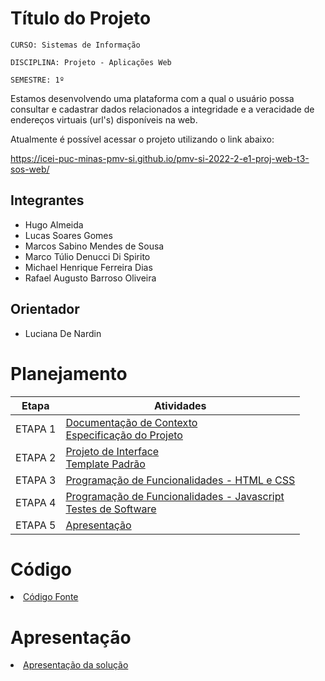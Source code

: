 # Título do Projeto

`CURSO: Sistemas de Informação`

`DISCIPLINA: Projeto - Aplicações Web`

`SEMESTRE: 1º`

Estamos desenvolvendo uma plataforma com a qual o usuário possa consultar e cadastrar dados relacionados a integridade e a veracidade de endereços virtuais (url's) disponíveis na web.

Atualmente é possível acessar o projeto utilizando o link abaixo:

https://icei-puc-minas-pmv-si.github.io/pmv-si-2022-2-e1-proj-web-t3-sos-web/

## Integrantes

* Hugo Almeida
* Lucas Soares Gomes
* Marcos Sabino Mendes de Sousa
* Marco Túlio Denucci Di Spirito
* Michael Henrique Ferreira Dias 
* Rafael Augusto Barroso Oliveira

## Orientador

* Luciana De Nardin

# Planejamento

| Etapa         | Atividades |
|  :----:   | ----------- |
| ETAPA 1         |[Documentação de Contexto](docs/context.md) <br> [Especificação do Projeto](docs/especification.md) |
| ETAPA 2         |[Projeto de Interface](docs/interface.md) <br> [Template Padrão](docs/template.md) |
| ETAPA 3         |[Programação de Funcionalidades - HTML e CSS](docs/development.md) |
| ETAPA 4        |[Programação de Funcionalidades - Javascript](docs/development.md) <br> [Testes de Software ](docs/tests.md) |
| ETAPA 5         | [Apresentação](presentation/README.md) |

# Código

<li><a href="src/README.md"> Código Fonte</a></li>

# Apresentação

<li><a href="presentation/README.md"> Apresentação da solução</a></li>
